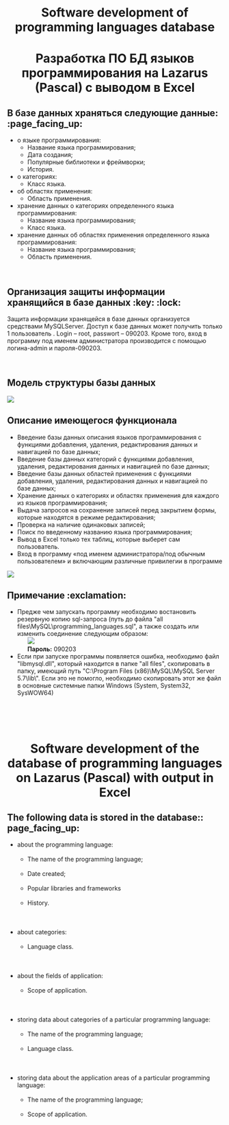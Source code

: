 <h1 align="center">Software development of programming languages database</h1>

<h1 align="center">Разработка ПО БД языков программирования на Lazarus (Pascal) с выводом в Excel</h1>
<h2>В базе данных храняться следующие данные: :page_facing_up:</h2>
<ul>
<li>о языке программирования:
  <ul>
    <li>Название языка программирования;</li>
    <li>Дата создания;</li>
    <li>Популярные библиотеки и фреймворки;</li>
    <li>История.</li>
  </ul>
 </li>
 <li>о категориях:
  <ul>
    <li>Класс языка.</li>
  </ul>
 </li>
 <li>об областях применения:
   <ul>
     <li>Область применения.</li>
   </ul>
 </li>
 <li>хранение данных о  категориях определенного языка программирования:
   <ul>
     <li>Название языка программирования;</li>
     <li>Класс языка.</li>
   </ul>
 </li>
 <li>хранение данных об областях применения определенного языка программирования:
  <ul>
    <li>Название языка программирования;</li>
    <li>Область применения.</li>
  </ul>
</li>
</ul>
<br>
<h2>Организация защиты информации хранящийся в базе данных :key: :lock:</h2>
<p>Защита информации хранящейся в базе данных организуется средствами MySQLServer. Доступ к базе данных может получить только 1 пользователь . Login – root, passwort – 090203. Кроме того, вход в программу под именем администратора производится с помощью логина-admin и пароля-090203.</p>
<br>
<h2>Модель структуры базы данных</h2> 
<img src="https://user-images.githubusercontent.com/37180024/40279344-8f639704-5c49-11e8-888c-388221fb741d.jpg">
<br>
<h2>Описание имеющегося функционала</h2>
  <ul>
    <li>Введение базы данных описания языков программирования с функциями добавления, удаления, редактирования данных и навигацией по базе данных;</li>
    <li>Введение базы данных категорий с функциями добавления, удаления, редактирования данных и навигацией по базе данных;</li>
    <li>Введение базы данных областей применения с функциями добавления, удаления, редактирования данных и навигацией по базе данных;</li>
    <li>Хранение данных о  категориях и областях применения для каждого из языков программирования;</li>
    <li>Выдача запросов  на сохранение записей перед закрытием формы, которые находятся в режиме редактирования;</li>
    <li>Проверка на наличие одинаковых записей;</li>
    <li>Поиск по введенному названию языка программирования;</li>
    <li>Вывод в Excel только тех таблиц, которые выберет сам пользователь.</li>
    <li>Вход в программу «под именем администратора/под обычным пользователем» и включающим различные привилегии в программе</li>
  </ul> 
<img src="https://user-images.githubusercontent.com/37180024/40279965-fe8ebcde-5c54-11e8-82f4-8aece9f3211f.jpg">
<br>
<h2>Примечание :exclamation:</h2>
  <ul>
    <li>Предже чем запускать программу необходимо востановить резервную копию sql-запроса (путь до файла "all files\MySQL\programming_languages.sql",
    а также создать или изменить соединение следующим образом:
    <ul type="none">
      <li><img src="https://user-images.githubusercontent.com/37180024/40279781-491e8ea4-5c51-11e8-9448-ee612b29d8d3.jpg"></li>
      <li><b>Пароль:</b> 090203</li>
    </ul>
    </li>
    <li> Если при запуске программы появляется ошибка, необходимо файл "libmysql.dll", который находится в папке "all files", скопировать в папку, имеющий путь "C:\Program Files (x86)\MySQL\MySQL Server 5.7\lib\". Если это не помогло, необходимо скопировать этот же файл в основные системные папки Windows (System, System32, SysWOW64)</li>
  </ul>
<br>
<br>
<br>
<h1 align="center">Software development of the database of programming languages on Lazarus (Pascal) with output in Excel</h1>  
<h2>The following data is stored in the database:: page_facing_up: </h2>
<ul>
<li>about the programming language:
  <ul>
    <li>The name of the programming language;</li>
    <li>Date created;</li>
    <li>Popular libraries and frameworks</li>
    <li>History.</li>
  </ul>
 </li>
 <li>about categories:
  <ul>
    <li>Language class.</li>
  </ul>
 </li>
 <li>about the fields of application:
   <ul>
     <li>Scope of application.</li>
   </ul>
 </li>
 <li>storing data about categories of a particular programming language:
   <ul>
     <li>The name of the programming language;</li>
     <li>Language class.</li>
   </ul>
 </li>
 <li>storing data about the application areas of a particular programming language:
  <ul>
    <li>The name of the programming language;</li>
    <li>Scope of application.</li>
  </ul>
</li>
</ul>
<br>
